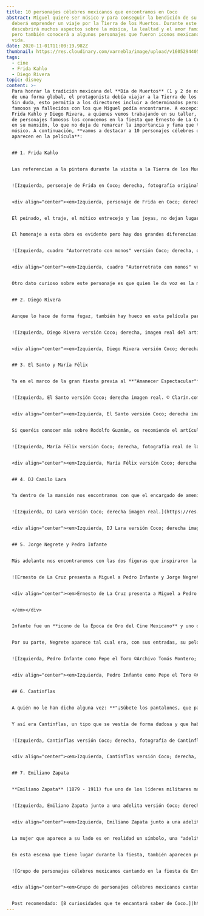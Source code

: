 ```yaml
---
title: 10 personajes célebres mexicanos que encontramos en Coco
abstract: Miguel quiere ser músico y para conseguir la bendición de su familia
  deberá emprender un viaje por la Tierra de los Muertos. Durante este viaje
  descubrirá muchos aspectos sobre la música, la lealtad y el amor familiar,
  pero también conocerá a algunos personajes que fueron iconos mexicanos en
  vida.
date: 2020-11-01T11:00:19.982Z
thumbnail: https://res.cloudinary.com/varnebla/image/upload/v1605294405/frida_-_copia_k8pyxy.jpg
tags:
  - cine
  - Frida Kahlo
  - Diego Rivera
topic: disney
content: >-
  Para honrar la tradición mexicana del **Día de Muertos** (1 y 2 de noviembre)
  de una forma global, el protagonista debía viajar a la Tierra de los Muertos.
  Sin duda, esto permitía a los directores incluir a determinados personajes
  famosos ya fallecidos con los que Miguel podía encontrarse. A excepción de
  Frida Kahlo y Diego Rivera, a quienes vemos trabajando en su taller, el resto
  de personajes famosos los conocemos en la fiesta que Ernesto de La Cruz ofrece
  en su mansión, lo que no deja de remarcar la importancia y fama que tenía el
  músico. A continuación, **vamos a destacar a 10 personajes célebres que
  aparecen en la película**:


  ## 1. Frida Kahlo


  Las referencias a la pintora durante la visita a la Tierra de los Muertos son muchas. Ya vemos la primera mención en la oficina de Entradas, cuando Héctor se disfraza de ella para intentar "colarse" en la Tierra de los Vivos. Más tarde, será el mismo Héctor quien acompañe a Miguel al taller donde se está preparando el número musical de la noche, y allí encontrarán a **Frida organizando la performance.**


  ![Izquierda, personaje de Frida en Coco; derecha, fotografía original de la artista. © Pinterest](https://res.cloudinary.com/varnebla/image/upload/c_scale,w_664/v1604405836/Fotos_BLOG_rynrxa.jpg "Izquierda, personaje de Frida en Coco; derecha, fotografía original de la artista. © Pinterest")


  <div align="center"><em>Izquierda, personaje de Frida en Coco; derecha, fotografía original de la artista. © Pinterest</em></div>


  El peinado, el traje, el mítico entrecejo y las joyas, no dejan lugar a dudas: estamos ante la pintora mexicana **Magdalena Carmen Frida Kahlo Calderón** (1907 - 1954). Por si quedaba alguna duda, su alebrije es un mono y en el taller encontramos una obra que nos recuerda a una obra real de la artista, "Autorretrato con monos" (1943). De sus 150 obras, más de un tercio son autorretratos, y el motivo lo aclara la misma Frida en una de sus frases célebres: *"Pinto autorretratos porque estoy mucho tiempo sola. Me pinto a mi misma porque soy a quien mejor conozco."* 


  El homenaje a esta obra es evidente pero hay dos grandes diferencias: en la obra real Frida aparece sin joyas y con una vestimenta típica indígena y se retrata junto a cuatro monos en lugar de tres. La presencia de estos pequeños peludos también nos la explica la propia pintora, quien dijo que los **monitos representaban a los hijos que nunca pudo tener.** 


  ![Izquierda, cuadro "Autorretrato con monos" versión Coco; derecha, obra original de la artista. © Wikipedia.](https://res.cloudinary.com/varnebla/image/upload/v1604405836/Fotos_BLOG_1_ahe9uq.jpg "Izquierda, cuadro \\\\\"Autorretrato con monos\\\\\" versión Coco; derecha, obra original de la artista. © Wikipedia.")


  <div align="center"><em>Izquierda, cuadro "Autorretrato con monos" versión Coco; derecha, obra original de la artista.© Wikipedia.</em></div>


  Otro dato curioso sobre este personaje es que quien le da voz es la mexicana **Ofelia Medina**, quien a su vez interpretó a Frida en *“Frida, naturaleza viva”*, una película basada en la vida de la pintora y que se grabó en lugares emblemáticos del país.


  ## 2. Diego Rivera


  Aunque lo hace de forma fugaz, también hay hueco en esta película para el pintor y muralista mexicano **Diego Rivera** (1886 - 1957), quien fue marido de Frida Kahlo durante más de 10 tortuosos años. Miguel se lo cruza en el taller donde Frida está preparando la performance, momentos antes de encontrarse con la propia pintora. Diego Rivera está retratando a una modelo (aparentemente desnuda) y la forma en la que estudia la obra nos recuerda a una fotografía original.


  ![Izquierda, Diego Rivera versión Coco; derecha, imagen real del artista. © The Happening.](https://res.cloudinary.com/varnebla/image/upload/v1604405835/Fotos_BLOG_2_mgbhjt.jpg "Izquierda, Diego Rivera versión Coco; derecha, imagen real del artista. © The Happening.")


  <div align="center"><em>Izquierda, Diego Rivera versión Coco; derecha, imagen real del artista. © The Happening.</em></div>


  ## 3. El Santo y María Félix


  Ya en el marco de la gran fiesta previa al **"Amanecer Espectacular"** de Ernesto de La Cruz, encontramos al resto de personajes célebres de la película. Los dos primeros aparecen en la cola que da acceso a la fiesta, se trata de **El Santo** (Rodolfo Guzmán Huerta, 1917 - 1984), icono de la cultura mexicana del S. XX, famoso boxeador que se ocultaba tras una máscara plateada; quien llega acompañado de **María Félix** (1914 - 2002), actriz considerada la diva mexicana por excelencia.


  ![Izquierda, El Santo versión Coco; derecha imagen real. © Clarín.com](https://res.cloudinary.com/varnebla/image/upload/v1604405835/Fotos_BLOG_4_zmxttf.jpg "Izquierda, El Santo versión Coco; derecha imagen real. © Clarín.com")


  <div align="center"><em>Izquierda, El Santo versión Coco; derecha imagen real. © Clarín.com</em></div>


  Si queréis conocer más sobre Rodolfo Guzmán, os recomiendo el artículo "[Quién fue el santo](https://www.clarin.com/internacional/santo-luchador-convirtio-icono-cultura-mexicana-hizo-rostro-misterio_0_O8Z9r6XrJ.html)", que escribió Juan Lagares para el periódico argentino Clarín el pasado agosto. Asimismo, si os interesa saber más sobre la figura de María Félix, tenéis un artículo muy completo sobre ella en [Vogue México](https://www.vogue.mx/estilo-de-vida/articulo/maria-felix-biografia-frases-y-peliculas-de-la-dona).


  ![Izquierda, María Félix versión Coco; derecha, fotografía real de la artista. © Vogue México.](https://res.cloudinary.com/varnebla/image/upload/v1604405835/Fotos_BLOG_3_woolgk.jpg "Izquierda, María Félix versión Coco; derecha, fotografía real de la artista. © Vogue México.")


  <div align="center"><em>Izquierda, María Félix versión Coco; derecha imagen real. © Vogue México</em></div>


  ## 4. DJ Camilo Lara


  Ya dentro de la mansión nos encontramos con que el encargado de amenizar la fiesta es un auténtico DJ mexicano, se trata de Dj Camilo Lara, quien además de colaborar en la banda sonora tiene un papel fundamental: no solo anima la fiesta, sino que entiende cuál es el momento perfecto para bajar la música y dejar que se escuche la guitarra de Miguel.


  ![Izquierda, DJ Lara versión Coco; derecha imagen real.](https://res.cloudinary.com/varnebla/image/upload/c_scale,w_719/v1604408172/Fotos_BLOG_8_susjmu.jpg "Izquierda, DJ Lara versión Coco; derecha imagen real.")


  <div align="center"><em>Izquierda, DJ Lara versión Coco; derecha imagen real.</em></div>


  ## 5. Jorge Negrete y Pedro Infante


  Más adelante nos encontraremos con las dos figuras que inspiraron la de Ernesto: **Pedro Infante Cruz** (1917 - 1957) y **Jorge Alberto Negrete Moreno** (1911 - 1953). Sin duda, un hecho muy significativo es que el artista ficticio los abrace y se coloque en medio, remarcando que él es una creación a partir de ambos talentos.


  ![Ernesto de La Cruz presenta a Miguel a Pedro Infante y Jorge Negrete.](https://res.cloudinary.com/varnebla/image/upload/v1604405856/pedro_infante_y_jorge_negrete_cj7yhq.jpg "Ernesto de La Cruz presenta a Miguel a Pedro Infante y Jorge Negrete.")


  <div align="center"><em>Ernesto de La Cruz presenta a Miguel a Pedro Infante y Jorge Negrete.


  </em></div>


  Infante fue un **icono de la Época de Oro del Cine Mexicano** y uno de los representantes de la música ranchera. Grabó más de 300 canciones y participó en más de 60 películas. De hecho, en su aparición en Coco lo vemos caracterizado como **Pepe el Toro**, su papel en la película homónima. Pepe el Toro fue una trilogía dramática y su protagonista era el icono en el que las clases obreras urbanas se podían identificar.


  Por su parte, Negrete aparece tal cual era, con sus entradas, su pelo negro y el sombrero que le caracterizaba. El cantante conocido como el **"Charro Cantor"** forma parte también de la Época de Oro del Cine Mexicano, de hecho, un año antes de su muerte estaba rodando **la película más emblemática del cine mexicano** con el propio Infante ("*Dos ti­pos de cuidado*", 1952)


  ![Izquierda, Pedro Infante como Pepe el Toro ©Archivo Tomás Montero; derecha, fotografía de Jorge Negrete ©Pinterest.](https://res.cloudinary.com/varnebla/image/upload/c_scale,w_705/v1604405835/Fotos_BLOG_5_y77kwr.jpg "Izquierda, Pedro Infante como Pepe el Toro ©Archivo Tomás Montero; derecha, fotografía de Jorge Negrete ©Pinterest.")


  <div align="center"><em>Izquierda, Pedro Infante como Pepe el Toro ©Archivo Tomás Montero; derecha, fotografía de Jorge Negrete ©Pinterest.</em></div>


  ## 6. Cantinflas


  A quién no le han dicho alguna vez: **"¡Súbete los pantalones, que pareces Cantinflas!"** o le han recomendado **"deja de cantinflear"** para que le tomen en serio. Y es que el personaje que se creó Mario Moreno (1911 - 1993), al quien él mismo bautizó como Cantinflas, no solo tuvo fama en su país de origen sino que trascendió a muchos paises de habla hispana, entre ellos España. De hecho, la RAE acepta el uso de "cantinflear" para referirse a alguien que "*habla o actúa de forma disparatada e incongruente y sin decir nada con sustancia"*.


  Y así era Cantinflas, un tipo que se vestía de forma dudosa y que hablaba mucho, pero para no decir nada. A pesar de ello, (o quizá a consecuencia de ello) tuvo una larga y exitosa carrera, y recibió halagos del mismísimo Charles Chaplin, quien dijo que **era el mejor comediante vivo del momento**. La importancia de este actor queda patente en su funeral, el cual se convirtió en un evento nacional que duró tres días y al que asistieron miles de personas, entre ellas jefes de estado.


  ![Izquierda, Cantinflas versión Coco; derecha, fotografía de Cantinflas ©Pinterest.](https://res.cloudinary.com/varnebla/image/upload/v1604405835/Fotos_BLOG_6_i6nkju.jpg "Izquierda, Cantinflas versión Coco; derecha, fotografía de Cantinflas ©Pinterest.")


  <div align="center"><em>Izquierda, Cantinflas versión Coco; derecha, fotografía de Cantinflas ©Pinterest. </em></div>


  ## 7. Emiliano Zapata


  **Emiliano Zapata** (1879 - 1911) fue uno de los líderes militares más importantes de la Revolución Mexicana; así como un símbolo en la lucha de los campesinos por conseguir sus derechos. Zapata defendía el derecho a huelga y la emancipación de la mujer, y no cambió sus ideales a pesar de los cambios de gobierno. Su asesinato lo convirtió en un mito para los campesinos de América Latina, iluminando su camino en la lucha contra las desigualdades. Si queréis saber más sobre su vida, os recomiendo el artículo biográfico publicado en la web de [National Geographic.](https://historia.nationalgeographic.com.es/a/emiliano-zapata-heroe-revolucion-mexicana_15217)


  ![Izquierda, Emiliano Zapata junto a una adelita versión Coco; derecha, fotografía de Zapata ©ABC.](https://res.cloudinary.com/varnebla/image/upload/v1604405835/Fotos_BLOG_7_ru4rwo.jpg "Izquierda, Emiliano Zapata junto a una adelita versión Coco; derecha, fotografía de Zapata ©ABC.")


  <div align="center"><em>Izquierda, Emiliano Zapata junto a una adelita versión Coco; derecha, fotografía de Zapata ©ABC.</em></div>


  La mujer que aparece a su lado es en realidad un símbolo, una "adelita", que es como se conocía a **las mujeres mexicanas que participaron en la revolución**. Y es que mujeres de todas las clases sociales participaron en esta guerra revolucionaria, tanto en la lucha física como en la intelectual. Lucharon por los derechos de los trabajadores y en materias de igualdad de género, fueron soldados, espías, cocineras y enfermeras. Sin ellas, no había revolución.


  En esta escena que tiene lugar durante la fiesta, también aparecen personajes ilustres como Dolores del Río, Pedro Vargas y Agustín Lara. Sin duda, los directores supieron destacar a grandes personajes mexicanos y les rindieron un merecido homenaje.


  ![Grupo de personajes célebres mexicanos cantando en la fiesta de Ernesto de La Cruz](https://res.cloudinary.com/varnebla/image/upload/v1604405856/curiosidades-coco-famosos-mexicanos_ybicwz.jpg "Grupo de personajes célebres mexicanos cantando en la fiesta de Ernesto de La Cruz")


  <div align="center"><em>Grupo de personajes célebres mexicanos cantando en la fiesta de Ernesto de La Cruz</em></div>


  Post recomendado: [8 curiosidades que te encantará saber de Coco.](https://lameninaperdida.art/blog/8-curiosidades-que-te-encantara-saber-de-coco/)
---
```

